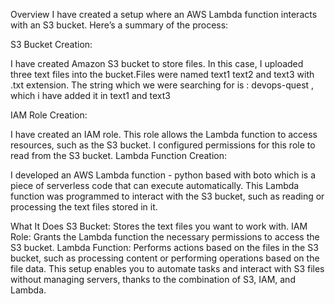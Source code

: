 Overview
I have created a setup where an AWS Lambda function interacts with an S3 bucket. Here’s a summary of the process:

S3 Bucket Creation:

I have created Amazon S3 bucket to store files. In this case, I  uploaded three text files into the bucket.Files were named text1 text2 and text3 with .txt extension.
The string which we were searching for is : devops-quest , which i have added it in text1 and text3


IAM Role Creation:

I have created an IAM  role. This role allows the Lambda function to access resources, such as the S3 bucket. I configured permissions for this role to read from the S3 bucket.
Lambda Function Creation:

I  developed an AWS Lambda function - python based with boto which is a piece of serverless code that can execute automatically. This Lambda function was programmed to interact with the S3 bucket, such as reading or processing the text files stored in it.

What It Does
S3 Bucket: Stores the text files you want to work with.
IAM Role: Grants the Lambda function the necessary permissions to access the S3 bucket.
Lambda Function: Performs actions based on the files in the S3 bucket, such as processing content or performing operations based on the file data.
This setup enables you to automate tasks and interact with S3 files without managing servers, thanks to the combination of S3, IAM, and Lambda.
